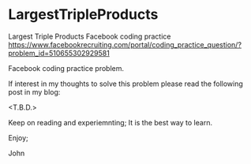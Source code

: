 # LargestTripleProducts
Largest Triple Products Facebook coding practice
https://www.facebookrecruiting.com/portal/coding_practice_question/?problem_id=510655302929581

Facebook coding practice problem.

If interest in my thoughts to solve this problem please read the following post in my blog:

<T.B.D.>

Keep on reading and experiemnting;
It is the best way to learn.

Enjoy;

John
